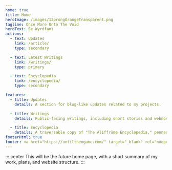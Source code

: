 ```yaml
---
home: true
title: Home
heroImage: /images/12prongOrangeTransparent.png
tagline: Once More Unto The Void
heroText: Se Wyrdfant
actions:
  - text: Updates
    link: /article/
    type: secondary

  - text: Latest Writings
    link: /writings/
    type: primary

  - text: Encyclopedia
    link: /encyclopedia/
    type: secondary

features:
  - title: Updates
    details: A section for blog-like updates related to my projects.

  - title: Writings
    details: Public-facing writings, including short stories and webnovel chapters.

  - title: Encyclopedia
    details: A traversable copy of "The Aliffrüme Encyclopedia," penned by scholars from Witafjürgen.
footerHtml: true
footer: <a href="https://untilthengame.com/" target="_blank" rel="noopener norefferer">"But that's part of understanding, isn't it? To misunderstand."</a>
---
```

::: center
This will be the future home page, with a short summary of my work, plans, and website structure.
:::
